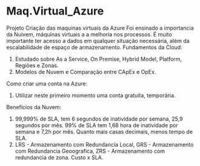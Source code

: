 # Maq.Virtual_Azure
Projeto Criação das maquinas virtuais da Azure
Foi ensinado a importancia da Nuivem, máquinas virtuais a a melhoria nos processos.
É muito importante ter acesso a dados em qualquer situação necessária, além da escalabilidade de espaço de armazenamento.
Fundamentos da Cloud:
1) Estudado sobre As a Service, On Premise, Hybrid Model, Platform, Regiões e Zonas.
2) Modelos de Nuvem e Comparação entre CApEx e OpEx.
   
Como criar uma conta na Azure:
1) Utilizar neste primeiro momento uma conta gratuita, temporária.
   
Benefícios da Nuvem:
1) 99,999% de SLA, tem 6 segundos de inatividade por semana, 25,9 segundos por mês. 99% de SLA tem 1,68 hora de inatividade por semana e 7,2h por mês. Quanto mais casas decimais, menos tempo de SLA.
2) LRS - Armazenamento com Redundancia Local, GRS - Armazenamento com Redundancia Geoografica, ZRS - Armazenamento com redundancia de zona. Custo x SLA.
